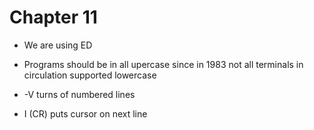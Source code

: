 # Chapter 11

- We are using ED

- Programs should be in all upercase since in 1983 not all terminals in circulation supported lowercase

- -V turns of numbered lines

- I (CR) puts cursor on next line